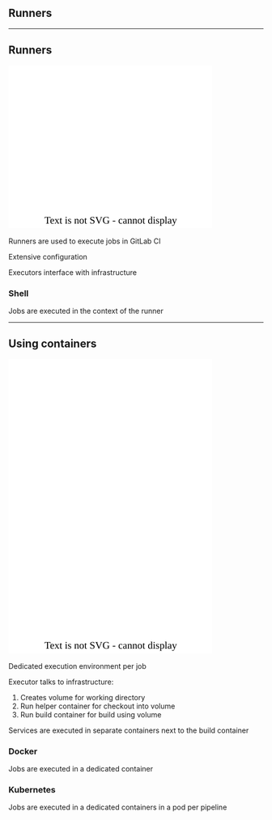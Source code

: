 <!-- .slide: id="gitlab_runners" class="vertical-center" -->

<i class="fa-duotone fa-person-running fa-8x fa-duotone-colors" style="float: right; color: grey;"></i>

## Runners

---

## Runners

![](160_gitlab_ci/260_runners/executor.drawio.svg) <!-- .element: style="float: right; width: 30%;" -->

Runners [](https://docs.gitlab.com/runner/) are used to execute jobs in GitLab CI

Extensive configuration [](https://docs.gitlab.com/runner/configuration/advanced-configuration.html)

Executors interface with infrastructure

### Shell

Jobs are executed in the context of the runner

---

## Using containers

![](160_gitlab_ci/260_runners/containers.drawio.svg) <!-- .element: style="float: right; width: 30%" -->

Dedicated execution environment per job

Executor talks to infrastructure:

1. Creates volume for working directory
1. Run helper container for checkout into volume
1. Run build container for build using volume

Services are executed in separate containers next to the build container

### Docker

Jobs are executed in a dedicated container

### Kubernetes

Jobs are executed in a dedicated containers in a pod per pipeline
